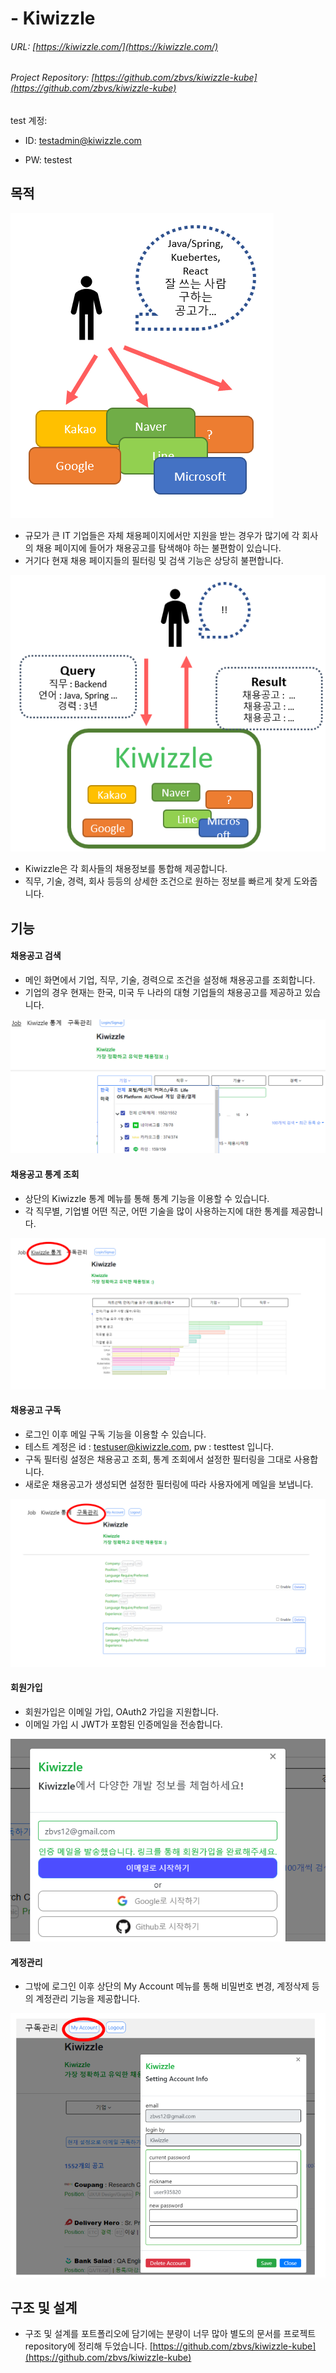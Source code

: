 # - Kiwizzle

###### URL:  [https://kiwizzle.com/](https://kiwizzle.com/)
###### Project Repository: [https://github.com/zbvs/kiwizzle-kube](https://github.com/zbvs/kiwizzle-kube)

test 계정:

- ID: testadmin@kiwizzle.com

- PW: testest

## 목적

<half>![Job Search](../../public/img/job_search.png)

- 규모가 큰 IT 기업들은 자체 채용페이지에서만 지원을 받는 경우가 많기에 각 회사의 채용 페이지에 들어가 채용공고를 탐색해야 하는 불편함이 있습니다.
- 거기다 현재 채용 페이지들의 필터링 및 검색 기능은 상당히 불편합니다.

<half>![Job Search Result](../../public/img/job_search_result.png)

- Kiwizzle은 각 회사들의 채용정보를 통합해 제공합니다.
- 직무, 기술, 경력, 회사 등등의 상세한 조건으로 원하는 정보를 빠르게 찾게 도와줍니다.

## 기능

#### 채용공고 검색

- 메인 화면에서 기업, 직무, 기술, 경력으로 조건을 설정해 채용공고를 조회합니다.
- 기업의 경우 현재는 한국, 미국 두 나라의 대형 기업들의 채용공고를 제공하고 있습니다.

![function_search](../../public/img/function_search.png)

#### 채용공고 통계 조회

- 상단의 Kiwizzle 통계 메뉴를 통해 통계 기능을 이용할 수 있습니다.
- 각 직무별, 기업별 어떤 직군, 어떤 기술을 많이 사용하는지에 대한 통계를 제공합니다.

![function_statistics](../../public/img/function_statistics.png)

#### 채용공고 구독

- 로그인 이후 메일 구독 기능을 이용할 수 있습니다.
- 테스트 계정은 id : testuser@kiwizzle.com, pw : testtest 입니다.
- 구독 필터링 설정은 채용공고 조회, 통계 조회에서 설정한 필터링을 그대로 사용합니다.
- 새로운 채용공고가 생성되면 설정한 필터링에 따라 사용자에게 메일을 보냅니다.

![function_subscribe](../../public/img/function_subscribe.png)

#### 회원가입

- 회원가입은 이메일 가입, OAuth2 가입을 지원합니다.
- 이메일 가입 시 JWT가 포함된 인증메일을 전송합니다.

![auth_signup](../../public/img/auth_signup.png)

#### 계정관리

- 그밖에 로그인 이후 상단의 My Account 메뉴를 통해 비밀번호 변경, 계정삭제 등의 계정관리 기능을 제공합니다.

![auth_mail_validation](../../public/img/auth_management.png)

## 구조 및 설계

- 구조 및 설계를 포트폴리오에 담기에는 분량이 너무 많아 별도의 문서를 프로젝트 repository에 정리해
  두었습니다. [https://github.com/zbvs/kiwizzle-kube](https://github.com/zbvs/kiwizzle-kube)